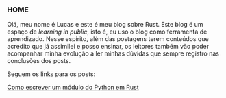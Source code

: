 ### HOME

Olá, meu nome é Lucas e este é meu blog sobre Rust. Este blog é um espaço de *learning in public*, isto é, eu uso o blog como ferramenta de aprendizado. Nesse espírito, além das postagens terem conteúdos que acredito que já assimilei e posso ensinar, os leitores também vão poder acompanhar minha evolução a ler minhas dúvidas que sempre registro nas conclusões dos posts.

Seguem os links para os posts:

[Como escrever um módulo do Python em Rust](https://lucascr91.github.io/crustacea/rust2pythonmodule)
